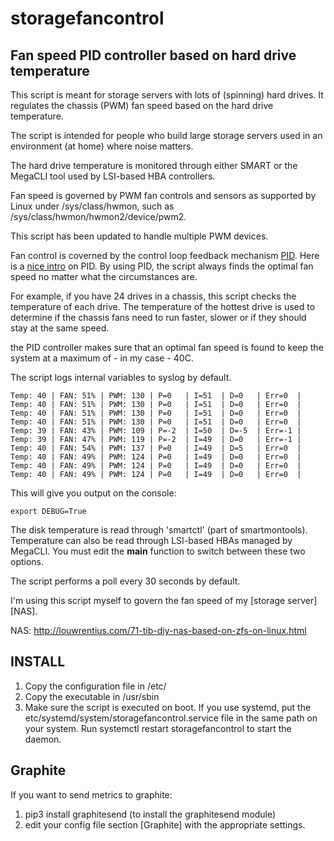 storagefancontrol 
=================
Fan speed PID controller based on hard drive temperature
--------------------------------------------------------

This script is meant for storage servers with lots of (spinning) hard drives.
It regulates the chassis (PWM) fan speed based on the hard drive temperature. 

The script is intended for people who build large storage servers used in an
environment (at home) where noise matters.

The hard drive temperature is monitored through either SMART or the MegaCLI 
tool used by LSI-based HBA controllers. 

Fan speed is governed by PWM fan controls and sensors as supported by
Linux under /sys/class/hwmon, such as /sys/class/hwmon/hwmon2/device/pwm2.

This script has been updated to handle multiple PWM devices.

Fan control is coverned by the control loop feedback mechanism [PID][pid].
Here is a [nice intro][video01] on PID. By using PID, the script always finds
the optimal fan speed no matter what the circumstances are.

[video01]: https://www.youtube.com/watch?v=UR0hOmjaHp0
[pid]: http://en.wikipedia.org/wiki/PID_controller  

For example, if you have 24 drives in a chassis, this script checks the temperature
of each drive. The temperature of the hottest drive is used to determine if the 
chassis fans need to run faster, slower or if they should stay at the same speed.

the PID controller makes sure that an optimal fan speed is found to keep the
system at a maximum of - in my case - 40C.

The script logs internal variables to syslog by default.

    Temp: 40 | FAN: 51% | PWM: 130 | P=0   | I=51  | D=0   | Err=0  |
    Temp: 40 | FAN: 51% | PWM: 130 | P=0   | I=51  | D=0   | Err=0  |
    Temp: 40 | FAN: 51% | PWM: 130 | P=0   | I=51  | D=0   | Err=0  |
    Temp: 40 | FAN: 51% | PWM: 130 | P=0   | I=51  | D=0   | Err=0  |
    Temp: 39 | FAN: 43% | PWM: 109 | P=-2  | I=50  | D=-5  | Err=-1 |
    Temp: 39 | FAN: 47% | PWM: 119 | P=-2  | I=49  | D=0   | Err=-1 |
    Temp: 40 | FAN: 54% | PWM: 137 | P=0   | I=49  | D=5   | Err=0  |
    Temp: 40 | FAN: 49% | PWM: 124 | P=0   | I=49  | D=0   | Err=0  |
    Temp: 40 | FAN: 49% | PWM: 124 | P=0   | I=49  | D=0   | Err=0  |
    Temp: 40 | FAN: 49% | PWM: 124 | P=0   | I=49  | D=0   | Err=0  |

This will give you output on the console:

    export DEBUG=True 

The disk temperature is read through 'smartctl' (part of smartmontools).
Temperature can also be read through LSI-based HBAs managed by MegaCLI.
You must edit the __main__ function to switch between these two options.

The script performs a poll every 30 seconds by default. 

I'm using this script myself to govern the fan speed of my [storage server][NAS].

NAS: http://louwrentius.com/71-tib-diy-nas-based-on-zfs-on-linux.html

INSTALL
--------
1. Copy the configuration file in /etc/
2. Copy the executable in /usr/sbin 
3. Make sure the script is executed on boot. If you use systemd, put the etc/systemd/system/storagefancontrol.service file in the same path on your system. Run systemctl restart storagefancontrol to start the daemon.

Graphite 
--------
If you want to send metrics to graphite: 

1. pip3 install graphitesend (to install the graphitesend module)
2. edit your config file section [Graphite] with the appropriate settings. 

